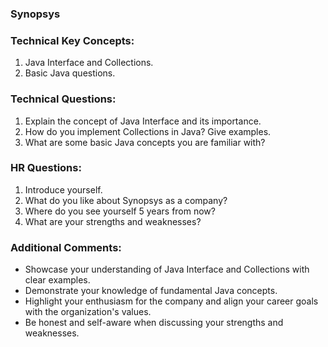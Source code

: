 ### Synopsys

### **Technical Key Concepts:**

1. Java Interface and Collections.
2. Basic Java questions.

### **Technical Questions:**

1. Explain the concept of Java Interface and its importance.
2. How do you implement Collections in Java? Give examples.
3. What are some basic Java concepts you are familiar with?

### **HR Questions:**

1. Introduce yourself.
2. What do you like about Synopsys as a company?
3. Where do you see yourself 5 years from now?
4. What are your strengths and weaknesses?

### **Additional Comments:**

- Showcase your understanding of Java Interface and Collections with clear examples.
- Demonstrate your knowledge of fundamental Java concepts.
- Highlight your enthusiasm for the company and align your career goals with the organization's values.
- Be honest and self-aware when discussing your strengths and weaknesses.
